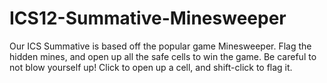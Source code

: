 # ICS12-Summative-Minesweeper

Our ICS Summative is based off the popular game Minesweeper. Flag the hidden mines, and open up all the safe cells to win the game. Be careful to not blow yourself up! Click to open up a cell, and shift-click to flag it. 
